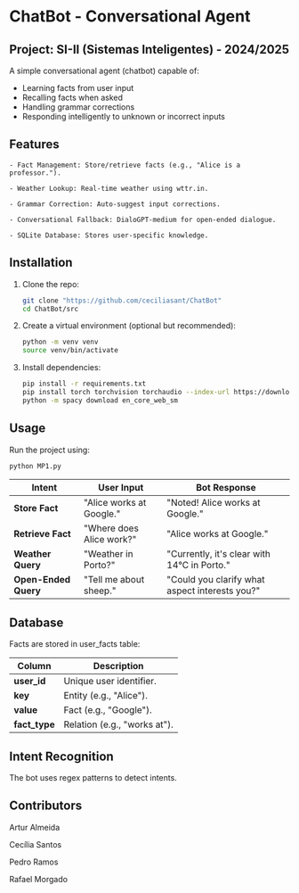 # ChatBot - Conversational Agent
## Project: SI-II (Sistemas Inteligentes) - 2024/2025

A simple conversational agent (chatbot) capable of:
- Learning facts from user input
- Recalling facts when asked
- Handling grammar corrections
- Responding intelligently to unknown or incorrect inputs

## Features 

    - Fact Management: Store/retrieve facts (e.g., "Alice is a professor.").

    - Weather Lookup: Real-time weather using wttr.in.

    - Grammar Correction: Auto-suggest input corrections.

    - Conversational Fallback: DialoGPT-medium for open-ended dialogue.

    - SQLite Database: Stores user-specific knowledge.

## Installation

1. Clone the repo:
    ```sh
    git clone "https://github.com/ceciliasant/ChatBot"
    cd ChatBot/src
    ```
2. Create a virtual environment (optional but recommended):
    ```sh
    python -m venv venv 
    source venv/bin/activate
    ``` 
3. Install dependencies:
    ```sh
    pip install -r requirements.txt
    pip install torch torchvision torchaudio --index-url https://download.pytorch.org/whl/cu118
    python -m spacy download en_core_web_sm
    ``` 

## Usage
Run the project using: 
```sh
python MP1.py
```

| Intent              | User Input                     | Bot Response                                        |
|---------------------|--------------------------------|-----------------------------------------------------|
| **Store Fact**      | "Alice works at Google."      | "Noted! Alice works at Google."                    |
| **Retrieve Fact**   | "Where does Alice work?"      | "Alice works at Google."                           |
| **Weather Query**   | "Weather in Porto?"          | "Currently, it's clear with 14°C in Porto."        |
| **Open-Ended Query**| "Tell me about sheep." | "Could you clarify what aspect interests you?" |

## Database 

Facts are stored in user_facts table:

| Column    | Description                                |
|-----------|--------------------------------------------|
| **user_id**  | Unique user identifier.                 |
| **key**      | Entity (e.g., "Alice").                 |
| **value**    | Fact (e.g., "Google").                  |
| **fact_type**| Relation (e.g., "works at").            |

## Intent Recognition

The bot uses regex patterns to detect intents.

## Contributors

Artur Almeida

Cecília Santos

Pedro Ramos

Rafael Morgado